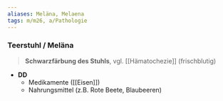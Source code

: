 ```yaml
---
aliases: Meläna, Melaena
tags: m/m26, a/Pathologie
---
```

### Teerstuhl / Meläna
> **Schwarzfärbung des Stuhls**, vgl. [[Hämatochezie]] (frischblutig)

- **DD** 
	- Medikamente ([[Eisen]])
	- Nahrungsmittel (z.B. Rote Beete, Blaubeeren)